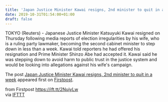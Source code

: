 ```yaml
---
title: 'Japan Justice Minister Kawai resigns, 2nd minister to quit in a week'
date: 2019-10-31T01:54:00+01:00
draft: false
---
```


TOKYO (Reuters) - Japanese Justice Minister Katsuyuki Kawai resigned on Thursday following media reports of election irregularities by his wife, who is a ruling party lawmaker, becoming the second cabinet minister to step down in less than a week. Kawai told reporters he had offered his resignation and Prime Minister Shinzo Abe had accepted it. Kawai said he was stepping down to avoid harm to public trust in the justice system and would be looking into allegations against his wife's campaign.

The post [Japan Justice Minister Kawai resigns, 2nd minister to quit in a week](http://www.firstpost.com/world/japan-justice-minister-kawai-resigns-2nd-minister-to-quit-in-a-week-7577151.html) appeared first on [Firstpost](http://www.firstpost.com).

  
  
from Firstpost https://ift.tt/2NujyLw  
via [IFTTT](https://ifttt.com/?ref=da&site=blogger)
